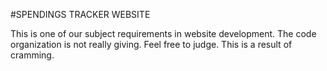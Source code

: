 #SPENDINGS TRACKER WEBSITE

This is one of our subject requirements in website development. The code organization is not really giving. Feel free to judge. This is a result of cramming.
